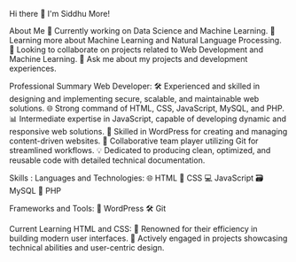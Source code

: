Hi there 👋 I'm Siddhu More!

About Me
🔭 Currently working on Data Science and Machine Learning.
🌱 Learning more about Machine Learning and Natural Language Processing.
👯 Looking to collaborate on projects related to Web Development and Machine Learning.
💬 Ask me about my projects and development experiences.

Professional Summary
Web Developer:
🛠️ Experienced and skilled in designing and implementing secure, scalable, and maintainable web solutions.
🌐 Strong command of HTML, CSS, JavaScript, MySQL, and PHP.
📊 Intermediate expertise in JavaScript, capable of developing dynamic and responsive web solutions.
📝 Skilled in WordPress for creating and managing content-driven websites.
🤝 Collaborative team player utilizing Git for streamlined workflows.
💡 Dedicated to producing clean, optimized, and reusable code with detailed technical documentation.

Skills : 
Languages and Technologies:
🌐 HTML
🎨 CSS
💻 JavaScript
🗃️ MySQL
🧩 PHP

Frameworks and Tools:
🔧 WordPress
🛠️ Git

Current Learning
HTML and CSS:
🎨 Renowned for their efficiency in building modern user interfaces.
🚀 Actively engaged in projects showcasing technical abilities and user-centric design.
